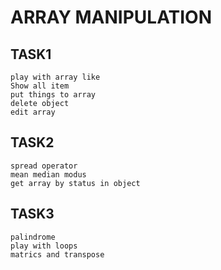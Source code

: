 # ARRAY MANIPULATION

   ## TASK1
    play with array like
    Show all item 
    put things to array
    delete object
    edit array

   ## TASK2
    spread operator
    mean median modus
    get array by status in object
    
   ## TASK3
    palindrome
    play with loops
    matrics and transpose
    
    
    
    
